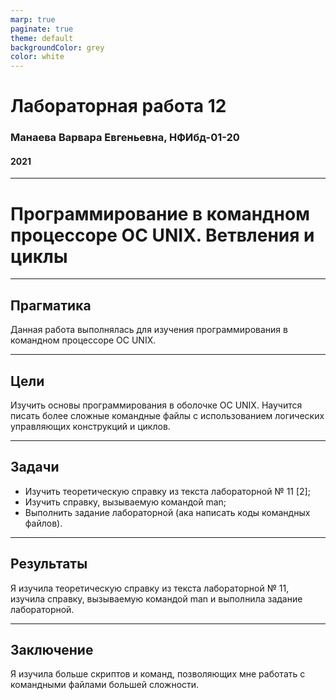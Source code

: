 ```yaml
---
marp: true
paginate: true
theme: default
backgroundColor: grey
color: white
---
```



# Лабораторная работа 12 

### Манаева Варвара Евгеньевна, НФИбд-01-20

#### 2021

---

# Программирование в командном процессоре ОС UNIX. Ветвления и циклы

---

## Прагматика

Данная работа выполнялась для изучения программирования в командном процессоре OC UNIX.

---

## Цели

Изучить основы программирования в оболочке ОС UNIX. 
Научится писать более сложные командные файлы с использованием логических управляющих конструкций и циклов.

---

## Задачи

- Изучить теоретическую справку из текста лабораторной № 11 [2];  
- Изучить справку, вызываемую командой man;  
- Выполнить задание лабораторной (ака написать коды командных файлов).

---

## Результаты

Я изучила теоретическую справку из текста лабораторной № 11, изучила справку, вызываемую командой man и выполнила задание лабораторной. 

---


## Заключение

Я изучила больше скриптов и команд, позволяющих мне работать с командными файлами большей сложности.

